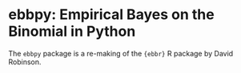 # ebbpy: Empirical Bayes on the Binomial in Python

The `ebbpy` package is a re-making of the `{ebbr}` R package by David Robinson.

<!---
**License:** MIT

---

**Overview**

The `ebbpy` package provides methods for empirical Bayes shrinkage and estimation on data with many observations of success/total counts. These methods are useful for adjusting estimates towards a global prior, especially when dealing with proportions estimated from varying sample sizes. The methods are inspired by a series of blog posts on baseball batting averages but can be applied to a variety of data types.

**Installation**

Currently, `ebbpy` is not available on PyPI. You can install the package from GitHub:

```bash
pip install git+https://github.com/yourusername/ebbpy.git
```

Alternatively, you can clone the repository and install it locally:

```bash
git clone https://github.com/yourusername/ebbpy.git
cd ebbpy
pip install .
```

**Functions**

`ebbpy` provides several functions for empirical Bayes estimation:

- `ebb_fit_prior`: Fits a beta distribution to a dataset of success/total counts using maximum likelihood estimation or the method of moments. It returns an `EbbPrior` object, which includes methods like `model_frame` to retrieve the data used and `augment` to update observations with the prior.

- `add_ebb_estimate`: A shortcut for performing `ebb_fit_prior` to fit a prior, then updating each observation to create a posterior. It adds columns to the DataFrame with the posterior estimates.

- `add_ebb_prop_test`: Performs an empirical Bayesian version of a one-sample or two-sample proportion test, comparing each observation in the data to either a fixed threshold or to another beta posterior.

- `ebb_fit_mixture`: Fits a mixture of beta distributions as the prior.

**Example**

Suppose we simulate some data from a beta-binomial model. Each observation has a true probability drawn from a beta distribution (with parameters `alpha=10` and `beta=40`, resulting in a mean of 20%). However, the totals vary, such that our estimate of `x / total` has a lot of noise for some observations:

```python
import numpy as np
import polars as pl
import matplotlib.pyplot as plt

# Simulate data
np.random.seed(2017)
obs = 1000
prob = np.random.beta(10, 40, size=obs)
total = np.round(np.random.lognormal(mean=4, sigma=2, size=obs)) + 1
total = total.astype(int)
x = np.random.binomial(total, prob)
sim_dat = pl.DataFrame({'prob': prob, 'total': total, 'x': x})

# Plot the data
plt.scatter(sim_dat['total'], sim_dat['x'] / sim_dat['total'])
plt.xscale('log')
plt.xlabel('total')
plt.ylabel('x / total')
plt.title('Simulated Data')
plt.show()
```

![Simulated Data Plot](path_to_plot_image)

We would want to shrink towards a beta prior, a process described [here](https://varianceexplained.org/r/empirical_bayes_baseball/). We can fit a beta prior using `ebb_fit_prior`:

```python
# Import the function
from ebbpy import ebb_fit_prior

# Fit the prior
prior = ebb_fit_prior(sim_dat, x='x', n='total', method='mle')

# Display the prior parameters
print("Prior Parameters:")
print(prior.parameters)
```

Sample Output:

```
Prior Parameters:
{'alpha': 11.39114826827856, 'beta': 46.08749800382458}
```

Notice that the function takes the DataFrame first, since it is designed to be chainable, and the following two arguments are the success column (`x`) and the total column (`n`). This computes an estimate of the prior based on maximum likelihood estimation and gets rather close to the true alpha and beta values.

We can then use that prior to update each individual observation. The `add_ebb_estimate` function is a shortcut for both fitting the prior and updating observations, which is the most common use case:

```python
# Import the function
from ebbpy import add_ebb_estimate

# Perform empirical Bayes shrinkage
shrunken = add_ebb_estimate(sim_dat, x='x', n='total')

# Display the augmented DataFrame
print(shrunken.select(['prob', 'total', 'x', '.alpha1', '.beta1', '.fitted', '.raw']).head())
```

Sample Output:

```
shape: (5, 7)
┌───────────┬───────┬─────┬──────────┬──────────┬──────────┬──────────┐
│ prob      ┆ total ┆ x   ┆ .alpha1  ┆ .beta1   ┆ .fitted  ┆ .raw     │
│ ---       ┆ ---   ┆ --- ┆ ---      ┆ ---      ┆ ---      ┆ ---      │
│ f64       ┆ i64   ┆ i64 ┆ f64      ┆ f64      ┆ f64      ┆ f64      │
╞═══════════╪═══════╪═════╪══════════╪══════════╪══════════╪══════════╡
│ 0.320065  ┆ 182   ┆ 66  ┆ 77.39115 ┆ 162.0875 ┆ 0.323165 ┆ 0.362637 │
│ 0.195053  ┆ 1015  ┆ 198 ┆ 209.3911 ┆ 863.0875 ┆ 0.195240 ┆ 0.195074 │
│ 0.253414  ┆ 5     ┆ 1   ┆ 12.39115 ┆ 50.0875  ┆ 0.198326 ┆ 0.200000 │
│ 0.100220  ┆ 12    ┆ 3   ┆ 14.39115 ┆ 55.0875  ┆ 0.207131 ┆ 0.250000 │
│ 0.195527  ┆ 1259  ┆ 223 ┆ 234.3911 ┆ 1082.087 ┆ 0.178044 ┆ 0.177125 │
└───────────┴───────┴─────┴──────────┴──────────┴──────────┴──────────┘
```

This adds columns to the data, including the raw `x / total` estimate (`.raw`) and the shrunken empirical Bayes estimate (`.fitted`):

```python
# Visualize the shrinkage towards the prior mean
plt.scatter(shrunken['.raw'], shrunken['.fitted'], c=np.log10(shrunken['total']), cmap='viridis')
plt.plot([0, 1], [0, 1], color='red', linestyle='--')
prior_mean = prior.parameters['alpha'] / (prior.parameters['alpha'] + prior.parameters['beta'])
plt.axhline(y=prior_mean, color='red', linestyle=':', label=f"Prior Mean ({prior_mean:.2f})")
plt.xlabel('.raw (Observed Proportion)')
plt.ylabel('.fitted (Posterior Estimate)')
plt.colorbar(label='log10(total)')
plt.title('Empirical Bayes Shrinkage')
plt.legend()
plt.show()
```

![Shrinkage Plot](path_to_shrinkage_plot_image)

The output shows how observations with smaller total counts are shrunk more towards the prior mean, while those with larger counts remain closer to their observed proportions.

The output also includes credible intervals for each observation. For example, we can examine the estimates and credible intervals of the first 20 observations, and compare them to the true probabilities:

```python
# Add observation index for plotting
first_20 = shrunken.head(20).with_row_count(name='observation')

# Plotting the estimates and credible intervals for the first 20 observations
plt.errorbar(first_20['observation'], first_20['.fitted'], yerr=[first_20['.fitted'] - first_20['.low'], first_20['.high'] - first_20['.fitted']], fmt='o', label='Empirical Bayes Estimate')
plt.scatter(first_20['observation'], first_20['prob'], color='red', label='True Probability')
plt.xlabel('Observation')
plt.ylabel('Estimate')
plt.title('Estimating Proportions in 20 Observations')
plt.legend()
plt.show()
```

![Credible Intervals Plot](path_to_credible_intervals_plot_image)

As expected, the 95% credible intervals contain the true probabilities about 95% of the time.

**Code of Conduct**

Please note that this project is released with a [Contributor Code of Conduct](https://www.contributor-covenant.org/version/2/0/code_of_conduct/). By participating in this project, you agree to abide by its terms.

---

**Dependencies**

Ensure that you have the necessary packages installed:

```bash
pip install polars numpy scipy matplotlib
```

**Note**

- **Variable Naming:** In the code examples, ensure that the column names in your DataFrame match those used in the functions (e.g., `'x'` for successes and `'total'` for trials).

- **Data Handling:** The code uses [Polars](https://pola.rs/) for efficient data manipulation. Polars provides a DataFrame API similar to pandas but with improved performance.

- **Visualization:** The plots are created using `matplotlib`. You can customize the plots or use other visualization libraries like `seaborn` if preferred.

---

**Acknowledgments**

The `ebbpy` package in Python is inspired by the [ebbr](https://github.com/dgrtwo/ebbr) package in R, developed by [David Robinson](https://github.com/dgrtwo). The methods and examples are based on his work on empirical Bayes estimation and the accompanying blog posts.

**Contributing**

Contributions are welcome! If you find any issues or have suggestions for improvements, please open an issue or submit a pull request on GitHub.

---

**License**

This project is licensed under the MIT License - see the [LICENSE](LICENSE) file for details.

---

**References**

- [Empirical Bayes Estimation](https://en.wikipedia.org/wiki/Empirical_Bayes_method)
- [David Robinson's Blog Posts on Empirical Bayes](https://varianceexplained.org/r/empirical_bayes_baseball/)
